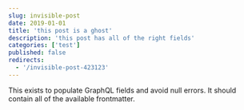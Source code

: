 ```yaml
---
slug: invisible-post
date: 2019-01-01
title: 'this post is a ghost'
description: 'this post has all of the right fields'
categories: ['test']
published: false
redirects:
  - '/invisible-post-423123'
---
```


This exists to populate GraphQL fields and avoid null errors. It should contain all of the available frontmatter.